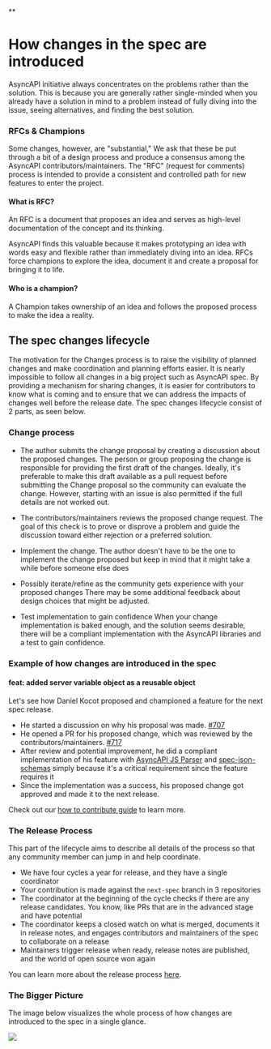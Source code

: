 **

# How changes in the spec are introduced
AsyncAPI initiative always concentrates on the problems rather than the solution. This is because you are generally rather single-minded when you already have a solution in mind to a problem instead of fully diving into the issue, seeing alternatives, and finding the best solution. 

### RFCs & Champions
Some changes, however, are "substantial," We ask that these be put through a bit of a design process and produce a consensus among the AsyncAPI contributors/maintainers. The "RFC" (request for comments) process is intended to provide a consistent and controlled path for new features to enter the project.

#### What is RFC? 
An RFC is a document that proposes an idea and serves as high-level documentation of the concept and its thinking.

AsyncAPI finds this valuable because it makes prototyping an idea with words easy and flexible rather than immediately diving into an idea. RFCs force champions to explore the idea, document it and create a proposal for bringing it to life.

#### Who is a champion?
A Champion takes ownership of an idea and follows the proposed process to make the idea a reality.

## The spec changes lifecycle
The motivation for the Changes process is to raise the visibility of planned changes and make coordination and planning efforts easier. It is nearly impossible to follow all changes in a big project such as AsyncAPI spec. By providing a mechanism for sharing changes, it is easier for contributors to know what is coming and to ensure that we can address the impacts of changes well before the release date. The spec changes lifecycle consist of 2 parts, as seen below.

### Change process

- The author submits the change proposal by creating a discussion about the proposed changes. The person or group proposing the change is responsible for providing the first draft of the changes. Ideally, it's preferable to make this draft available as a pull request before submitting the Change proposal so the community can evaluate the change. However, starting with an issue is also permitted if the full details are not worked out.

- The contributors/maintainers reviews the proposed change request. The goal of this check is to prove or disprove a problem and guide the discussion toward either rejection or a preferred solution. 

- Implement the change. The author doesn't have to be the one to implement the change proposed but keep in mind that it might take a while before someone else does

- Possibly iterate/refine as the community gets experience with your proposed changes
    There may be some additional feedback about design choices that might be adjusted.

- Test implementation to gain confidence 
    When your change implementation is baked enough, and the solution seems desirable, there will be a compliant implementation with the AsyncAPI libraries and a test to gain confidence.

### Example of how changes are introduced in the spec

#### feat: added server variable object as a reusable object
Let's see how Daniel Kocot proposed and championed a feature for the next spec release. 
- He started a discussion on why his proposal was made.  [#707](https://github.com/asyncapi/spec/issues/707)
- He opened a PR for his proposed change, which was reviewed by the contributors/maintainers. [#717](https://github.com/asyncapi/spec/pull/717)
- After review and potential improvement, he did a compliant implementation of his feature with [AsyncAPI JS Parser](https://www.github.com/asyncapi/parser-js) and [spec-json-schemas](https://github.com/asyncapi/spec-json-schemas/pull/250) simply because it's a critical requirement since the feature requires it
- Since the implementation was a success, his proposed change got approved and made it to the next release.

Check out our [how to contribute guide](https://github.com/asyncapi/spec/blob/master/CONTRIBUTING.md) to learn more.

### The Release Process 
This part of the lifecycle aims to describe all details of the process so that any community member can jump in and help coordinate.

- We have four cycles a year for release, and they have a single coordinator
-  Your contribution is made against the `next-spec` branch in 3 repositories
- The coordinator at the beginning of the cycle checks if there are any release candidates. You know, like PRs that are in the advanced stage and have potential
- The coordinator keeps a closed watch on what is merged, documents it in release notes, and engages contributors and maintainers of the spec to collaborate on a release
- Maintainers trigger release when ready, release notes are published, and the world of open source won again

You can learn more about the release process [here](https://github.com/asyncapi/spec/blob/master/RELEASE_PROCESS.md#what). 

### The Bigger Picture
The image below visualizes the whole process of how changes are introduced to the spec in a single glance. 

[![](https://mermaid.ink/img/pako:eNqVlE1v2zAMhv8K4esa7O5DLykK7NAhcK--MBIdE7MkTx_JjKL_vZRcp3GRAFkOgUyLD1--lPVWKaepqqtAfxNZRU-MB4-mtSC_rbPR8z5F5zePjz9eR1LcscLIztaw8250gaB53gIGQAscQqKfu2bOXm3fZMAFr4ZfliPjAJ6OTCdJ17IUESFC5zxsezSjJN6j5Dn52JMHteySKMTeu3ToQXPXkScbIUQ8UIDoLmKepAcWLFO4IXuzkr1zIfB-IDBpiDzK4rMBqWZ1uMs4F6V07p3N6N2RTFaSDVDOjAOjPMmbocRLzn3KyjyEikrRGFGmWaCj9Ei-JBVnLf3LfQ-Ega6BRXAzv5U-nNdssfCbi-ngAhDJ5y0w064kF7HfXGhm21wH42LpmSmyWWNcRnKD-P086cwmOPUo_gUwchzZHvK8ezySHAh5CucibEElXw6BmtRAt0tJpRdkGQVbyj5nqDkHAgQnbJoAvRh-yv_SlETWJn8hrrmxS_uBQ7_U_z8x0bkhrCTh3qUokz6tNVwBQiZKwJgkH-RUw28XuZu-ItdY1UNlyEtBLVfHW2a3lTRsqK1qWWr0f9qqte-yD2U6r5NVVR19oocqjXmwn9fMEiSdP8GX-SoqN9L7B8jSpeU?type=png)](https://mermaid.live/edit#pako:eNqVlE1v2zAMhv8K4esa7O5DLykK7NAhcK--MBIdE7MkTx_JjKL_vZRcp3GRAFkOgUyLD1--lPVWKaepqqtAfxNZRU-MB4-mtSC_rbPR8z5F5zePjz9eR1LcscLIztaw8250gaB53gIGQAscQqKfu2bOXm3fZMAFr4ZfliPjAJ6OTCdJ17IUESFC5zxsezSjJN6j5Dn52JMHteySKMTeu3ToQXPXkScbIUQ8UIDoLmKepAcWLFO4IXuzkr1zIfB-IDBpiDzK4rMBqWZ1uMs4F6V07p3N6N2RTFaSDVDOjAOjPMmbocRLzn3KyjyEikrRGFGmWaCj9Ei-JBVnLf3LfQ-Ega6BRXAzv5U-nNdssfCbi-ngAhDJ5y0w064kF7HfXGhm21wH42LpmSmyWWNcRnKD-P086cwmOPUo_gUwchzZHvK8ezySHAh5CucibEElXw6BmtRAt0tJpRdkGQVbyj5nqDkHAgQnbJoAvRh-yv_SlETWJn8hrrmxS_uBQ7_U_z8x0bkhrCTh3qUokz6tNVwBQiZKwJgkH-RUw28XuZu-ItdY1UNlyEtBLVfHW2a3lTRsqK1qWWr0f9qqte-yD2U6r5NVVR19oocqjXmwn9fMEiSdP8GX-SoqN9L7B8jSpeU)
